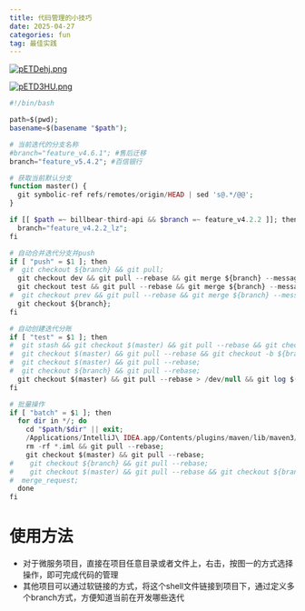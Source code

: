 ```yaml
---
title: 代码管理的小技巧
date: 2025-04-27
categories: fun
tag: 最佳实践
---
```



[![pETDehj.png](https://s21.ax1x.com/2025/04/27/pETDehj.png)](https://imgse.com/i/pETDehj)

[![pETD3HU.png](https://s21.ax1x.com/2025/04/27/pETD3HU.png)](https://imgse.com/i/pETD3HU)


``` php
#!/bin/bash

path=$(pwd);
basename=$(basename "$path");

# 当前迭代的分支名称
#branch="feature_v4.6.1"; #售后迁移
branch="feature_v5.4.2"; #百信银行

# 获取当前默认分支
function master() {
  git symbolic-ref refs/remotes/origin/HEAD | sed 's@.*/@@';
}

if [[ $path =~ billbear-third-api && $branch =~ feature_v4.2.2 ]]; then
  branch="feature_v4.2.2_lz";
fi

# 自动合并迭代分支并push
if [ "push" = $1 ]; then
#  git checkout ${branch} && git pull;
  git checkout dev && git pull --rebase && git merge ${branch} --message "merge ${branch} into dev" && git push;
  git checkout test && git pull --rebase && git merge ${branch} --message "merge ${branch} into test" && git push;
#  git checkout prev && git pull --rebase && git merge ${branch} --message "merge ${branch} into prev" && git push;
  git checkout ${branch};
fi

# 自动创建迭代分账
if [ "test" = $1 ]; then
#  git stash && git checkout $(master) && git pull --rebase && git checkout -b ${branch} && git stash pop;
#  git checkout $(master) && git pull --rebase && git checkout -b ${branch};
#  git checkout $(master) && git pull --rebase;
#  git checkout ${branch} && git pull --rebase;
  git checkout $(master) && git pull --rebase > /dev/null && git log $(master)..${branch}; # 检查发版
fi

# 批量操作
if [ "batch" = $1 ]; then
  for dir in */; do
    cd "$path/$dir" || exit;
    /Applications/IntelliJ\ IDEA.app/Contents/plugins/maven/lib/maven3/bin/mvn clean
    rm -rf *.iml && git pull --rebase;
    git checkout $(master) && git pull --rebase;
#    git checkout ${branch} && git pull --rebase;
#    git checkout $(master) && git pull --rebase && git checkout ${branch};
#  merge_request;
  done
fi

```

# 使用方法
- 对于微服务项目，直接在项目任意目录或者文件上，右击，按图一的方式选择操作，即可完成代码的管理
- 其他项目可以通过软链接的方式，将这个shell文件链接到项目下，通过定义多个branch方式，方便知道当前在开发哪些迭代
